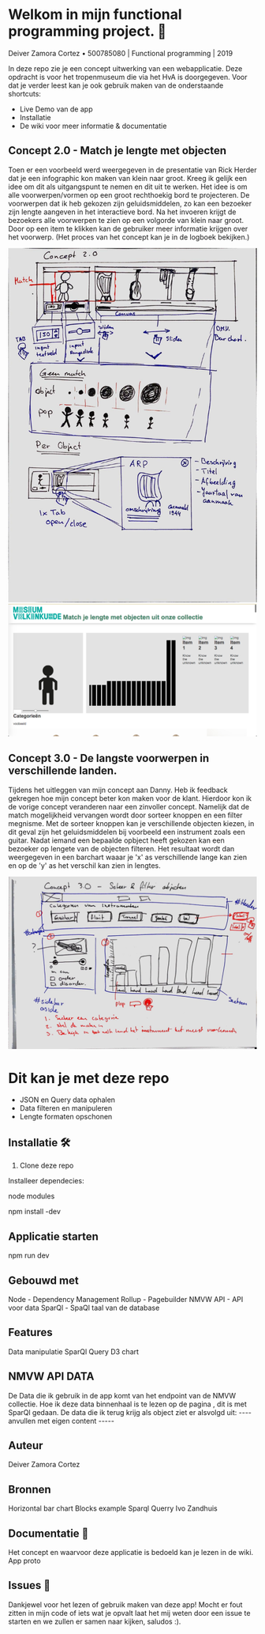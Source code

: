 # Welkom in mijn functional programming project. 🔱
Deiver Zamora Cortez • 500785080 | Functional programming | 2019

In deze repo zie je een concept uitwerking van een webapplicatie. Deze opdracht is voor het tropenmuseum die via het HvA is doorgegeven.
Voor dat je verder leest kan je ook gebruik maken van de onderstaande shortcuts:
* Live Demo van de app
* Installatie
* De wiki voor meer informatie & documentatie


## Concept 2.0 - Match je lengte met objecten
Toen er een voorbeeld werd weergegeven in de presentatie van Rick Herder dat je een infographic kon maken van klein naar groot. Kreeg ik gelijk een idee om dit als uitgangspunt te nemen en dit uit te werken. Het idee is om alle voorwerpen/vormen op een groot rechthoekig 
bord te projecteren. De voorwerpen dat ik heb gekozen zijn geluidsmiddelen, zo kan een bezoeker zijn lengte aangeven in het interactieve bord. Na het invoeren krijgt de bezoekers alle voorwerpen te zien op een volgorde van klein naar groot. Door op een item te klikken kan de gebruiker meer informatie krijgen over het voorwerp. (Het proces van het concept kan je in de logboek bekijken.)

![Concept tekening 1](https://github.com/Loquino/functional-programming/blob/master/Proces%20afbeeldingen/Foto-11.jpg)
![Aantekeningen](https://github.com/Loquino/functional-programming/blob/master/Proces%20afbeeldingen/Foto-12.png)


## Concept 3.0 - De langste voorwerpen in verschillende landen.
Tijdens het uitleggen van mijn concept aan Danny. Heb ik feedback gekregen hoe mijn concept beter kon maken voor de klant. Hierdoor kon ik de vorige concept veranderen naar een zinvoller concept. Namelijk dat de match mogelijkheid vervangen wordt door sorteer knoppen en een filter megnisme. Met de sorteer knoppen kan je verschillende objecten kiezen, in dit geval zijn het geluidsmiddelen bij voorbeeld een instrument zoals een guitar. Nadat iemand een bepaalde opbject heeft gekozen kan een bezoeker op lengete van de objecten filteren. Het resultaat wordt dan weergegeven in een barchart waaar je 'x' as verschillende lange kan zien en op de 'y' as het verschil kan zien in lengtes.  

![Aantekeningen](https://github.com/Loquino/functional-programming/blob/master/Proces%20afbeeldingen/foto-13.jpg)


# Dit kan je met deze repo
* JSON en Query data ophalen
* Data filteren en manipuleren
* Lengte formaten opschonen

## Installatie 🛠

1. Clone deze repo

Installeer dependecies:

node modules

npm install -dev

## Applicatie starten
npm run dev

## Gebouwd met
Node - Dependency Management
Rollup - Pagebuilder
NMVW API - API voor data
SparQl - SpaQl taal van de database

## Features
Data manipulatie
SparQl Query
D3 chart

## NMVW API DATA
De Data die ik gebruik in de app komt van het endpoint van de NMVW collectie. Hoe ik deze data binnenhaal is te lezen op de pagina , dit is met SparQl gedaan. De data die ik terug krijg als object ziet er alsvolgd uit:
---- anvullen met eigen content -----

## Auteur
Deiver Zamora Cortez

## Bronnen
Horizontal bar chart Blocks example
Sparql Querry Ivo Zandhuis



## Documentatie 📖
Het concept en waarvoor deze applicatie is bedoeld kan je lezen in de wiki. App proto

## Issues 🍐
Dankjewel voor het lezen of gebruik maken van deze app! Mocht er fout zitten in mijn code of iets wat je opvalt laat het mij weten door een issue te starten en we zullen er samen naar kijken, saludos :).
